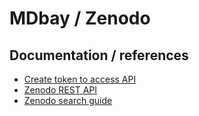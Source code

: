 # MDbay / Zenodo



## Documentation / references

- [Create token to access API](https://zenodo.org/account/settings/applications/tokens/new/)
- [Zenodo REST API](https://developers.zenodo.org/)
- [Zenodo search guide](https://help.zenodo.org/guides/search/)

